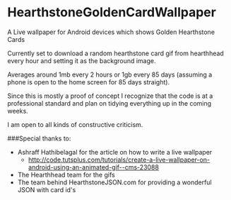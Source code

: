 # HearthstoneGoldenCardWallpaper

A Live wallpaper for Android devices which shows Golden Hearthstone Cards

Currently set to download a random hearthstone card gif from hearthhead every hour and setting it as the background image.

Averages around 1mb every 2 hours or 1gb every 85 days (assuming a phone is open to the home screen for 85 days straight).

Since this is mostly a proof of concept I recognize that the code is at a professional standard and plan on tidying everything up in the coming weeks.

I am open to all kinds of constructive criticism.

###Special thanks to:
* Ashraff Hathibelagal for the article on how to write a live wallpaper
  * http://code.tutsplus.com/tutorials/create-a-live-wallpaper-on-android-using-an-animated-gif--cms-23088
* The Hearthhead team for the gifs
* The team behind HearthstoneJSON.com for providing a wonderful JSON with card id's
